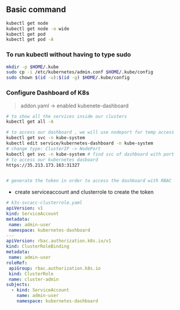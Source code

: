 ## Basic command
```bash
kubectl get node
kubectl get node -o wide 
kubectl get pod 
kubectl get pod -A
```

### To run kubectl without having to type sudo 
```bash
mkdir -p $HOME/.kube
sudo cp -i /etc/kubernetes/admin.conf $HOME/.kube/config
sudo chown $(id -u):$(id -g) $HOME/.kube/config

```
### Configure Dashboard of K8s
> addon.yaml -> enabled kubenete-dashboard 


```bash
# to show all the services inside our clusters 
kubectl get all -A

# to access our dashboard , we will use nodeport for temp access 
kubectl get svc -n kube-system
kubectl edit service/kubernetes-dashboard -n kube-system
# change type: ClusterIP -> NodePort
kubectl get svc -n kube-system # find svc of dashboard with port 
# to access our kubernetes dasboard 
https://35.213.173.163:31327 


# generate the token in order to access the dashboard with RBAC 
```
* create serviceaccount and clusterrole to create the token 
```yaml
# k3s-svcacc-clusterrole.yaml
apiVersion: v1
kind: ServiceAccount
metadata:
 name: admin-user
 namespace: kubernetes-dashboard
---
apiVersion: rbac.authorization.k8s.io/v1
kind: ClusterRoleBinding
metadata:
 name: admin-user
roleRef:
 apiGroup: rbac.authorization.k8s.io
 kind: ClusterRole
 name: cluster-admin
subjects:
  - kind: ServiceAccount
    name: admin-user
    namespace: kubernetes-dashboard
```